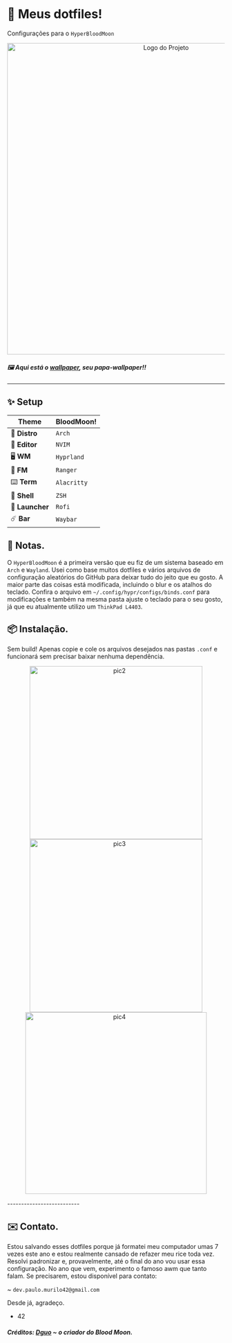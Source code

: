 # 🌙 Meus dotfiles!
Configurações para o `HyperBloodMoon`
<p align="center">
  <img src="https://i.imgur.com/sdXg7ii.jpeg" alt="Logo do Projeto" width="720"/>
</p>

##### 🖼️ Aqui está o [wallpaper](https://i.imgur.com/pVGGKjE.png), seu papa-wallpaper!!

---

## ✨ Setup

| **Theme**    | BloodMoon!          |
|--------------|---------------------|
| 🐧 **Distro**    | `Arch`           |
| 📝 **Editor**    | `NVIM`           |
| 🖥️ **WM**        | `Hyprland`      |
| 📂 **FM**        | `Ranger`         |
| ⌨️ **Term**      | `Alacritty`     |
| 🌟 **Shell**     | `ZSH`            |
| 🚀 **Launcher**  | `Rofi`           |
| ☄️ **Bar**       | `Waybar`         |


## 📝 Notas.

O `HyperBloodMoon` é a primeira versão que eu fiz de um sistema baseado em `Arch` e `Wayland`. Usei como base muitos dotfiles e vários arquivos de configuração aleatórios do GitHub para deixar tudo do jeito que eu gosto. A maior parte das coisas está modificada, incluindo o blur e os atalhos do teclado. Confira o arquivo em `~/.config/hypr/configs/binds.conf` para modificações e também na mesma pasta ajuste o teclado para o seu gosto, já que eu atualmente utilizo um `ThinkPad L4403`.

## 📦 Instalação.

Sem build! Apenas copie e cole os arquivos desejados nas pastas `.conf` e funcionará sem precisar baixar nenhuma dependência.

<p align="center">
  <img src="https://i.imgur.com/4vxcQYs.jpeg" alt="pic2" width="400"/>
  <img src="https://i.imgur.com/GZPvN7w.jpeg" alt="pic3" width="400"/>
  <img src="https://i.imgur.com/tRhxHEP.jpeg" alt="pic4" width="420"/>
</p>
--------------------------

## ✉️ Contato.

Estou salvando esses dotfiles porque já formatei meu computador umas 7 vezes este ano e estou realmente cansado de refazer meu rice toda vez. Resolvi padronizar e, provavelmente, até o final do ano vou usar essa configuração. No ano que vem, experimento o famoso awm que tanto falam. Se precisarem, estou disponível para contato:

~ `dev.paulo.murilo42@gmail.com`

Desde já, agradeço.  
- 42

##### Créditos: [Dguo](https://github.com/dguo) ~ o criador do Blood Moon.
